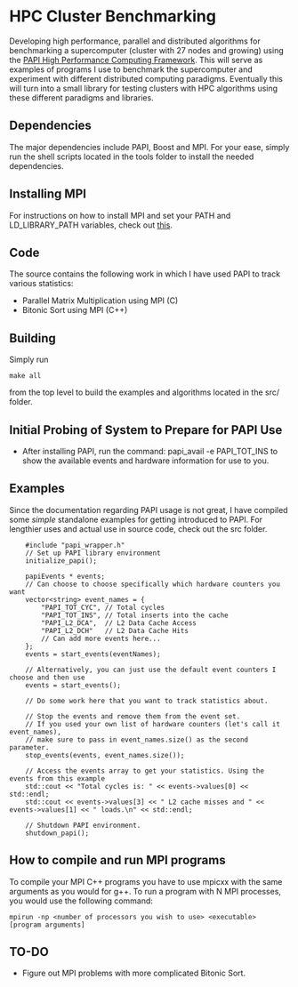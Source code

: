 # HPC Cluster Benchmarking #
Developing high performance, parallel and distributed algorithms for benchmarking a supercomputer (cluster with 27 nodes and growing) using the [PAPI High Performance Computing Framework](http://icl.cs.utk.edu/papi/overview/). This will serve as examples of programs I use to benchmark the supercomputer and experiment with different distributed computing paradigms. Eventually this will turn into a small library for testing clusters with HPC algorithms using these different paradigms and libraries.

## Dependencies ##
The major dependencies include PAPI, Boost and MPI.  For your ease, simply run the shell scripts located in the tools folder to install the needed dependencies.

## Installing MPI ##
For instructions on how to install MPI and set your PATH and LD_LIBRARY_PATH variables, check out [this](http://www.itp.phys.ethz.ch/education/hs12/programming_techniques/openmpi.pdf).

## Code ##
The source contains the following work in which I have used PAPI to track various statistics:
* Parallel Matrix Multiplication using MPI (C)
* Bitonic Sort using MPI (C++)

## Building ##
Simply run
```
make all
```
from the top level to build the examples and algorithms located in the src/ folder.

## Initial Probing of System to Prepare for PAPI Use ##
* After installing PAPI, run the command: papi_avail -e PAPI_TOT_INS to show the available events and hardware information for use to you.

## Examples ##
Since the documentation regarding PAPI usage is not great, I have compiled some *simple* standalone examples for getting introduced to PAPI. For lengthier uses and actual use in source code, check out the src folder. 

```
	#include "papi_wrapper.h"
	// Set up PAPI library environment
    initialize_papi();

	papiEvents * events;
	// Can choose to choose specifically which hardware counters you want
	vector<string> event_names = {
    	"PAPI_TOT_CYC", // Total cycles
	    "PAPI_TOT_INS", // Total inserts into the cache
	    "PAPI_L2_DCA",  // L2 Data Cache Access
	    "PAPI_L2_DCH"   // L2 Data Cache Hits
        // Can add more events here...
    };
    events = start_events(eventNames);
    
    // Alternatively, you can just use the default event counters I choose and then use
    events = start_events();
    
    // Do some work here that you want to track statistics about.
    
    // Stop the events and remove them from the event set.
    // If you used your own list of hardware counters (let's call it event_names),
    // make sure to pass in event_names.size() as the second parameter.
    stop_events(events, event_names.size());
    
    // Access the events array to get your statistics. Using the events from this example
    std::cout << "Total cycles is: " << events->values[0] << std::endl;
    std::cout << events->values[3] << " L2 cache misses and " << events->values[1] << " loads.\n" << std::endl;
    
    // Shutdown PAPI environment.
    shutdown_papi();
```

## How to compile and run MPI programs ##
To compile your MPI C++ programs you have to use mpicxx with the same arguments as you would for g++. To run a program with N MPI processes, you would use the following command: 

```
mpirun -np <number of processors you wish to use> <executable> [program arguments]
```

## TO-DO ##
* Figure out MPI problems with more complicated Bitonic Sort.
